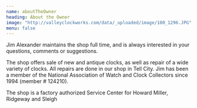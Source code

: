 ```yaml
---
name: aboutTheOwner
heading: About the Owner
image: "http://valleyclockworks.com/data/_uploaded/image/100_1296.JPG"
menu: false
---
```


Jim Alexander maintains the shop full time, and is always interested in your questions, comments or suggestions. 

The shop offers sale of new and antique clocks, as well as repair of a wide variety of clocks. All repairs are 
done in our shop in Tell City. Jim has been a member of the National Association of Watch and Clock Collectors 
since 1994 (member # 124210).
  
The shop is a factory authorized Service Center for Howard Miller, Ridgeway and Sleigh
